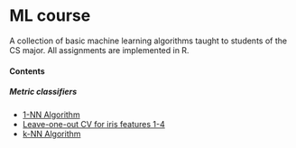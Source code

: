 # ML course

A collection of basic machine learning algorithms taught to students of the CS major. All assignments are implemented in R.

#### Contents
##### Metric classifiers
- [1-NN Algorithm](1%20-%20Nearest%20neighbors%20algorithm/)
- [Leave-one-out CV for iris features 1-4](-1%20-%20Fast%20CV%20LOO%20implementation%2C%20the%20best%20K%20search%20for%201-4%20iris%20features)
- [k-NN Algorithm](1%20-%20Nearest%20neighbors%20algorithm)


